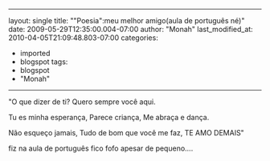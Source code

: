 
---
layout: single
title: ""Poesia":meu melhor amigo(aula de português né)"
date: 2009-05-29T12:35:00.004-07:00
author: "Monah"
last_modified_at: 2010-04-05T21:09:48.803-07:00
categories:
  - imported
  - blogspot
tags:
  - blogspot
  - "Monah"
---

"O que dizer de ti?
 Quero sempre você aqui.

 Tu es minha esperança,
 Parece criança,
 Me abraça e dança.

 Não esqueço jamais,
 Tudo de bom que você me faz,
 TE AMO DEMAIS"


fiz na aula de português fico fofo apesar de pequeno....
